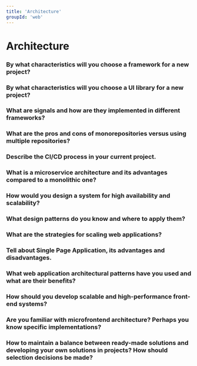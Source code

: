 ```yaml
---
title: 'Architecture'
groupId: 'web'
---
```


# Architecture

### By what characteristics will you choose a framework for a new project?
### By what characteristics will you choose a UI library for a new project?
### What are signals and how are they implemented in different frameworks?
### What are the pros and cons of monorepositories versus using multiple repositories?
### Describe the CI/CD process in your current project.
### What is a microservice architecture and its advantages compared to a monolithic one?
### How would you design a system for high availability and scalability?
### What design patterns do you know and where to apply them?
### What are the strategies for scaling web applications?
### Tell about Single Page Application, its advantages and disadvantages.
### What web application architectural patterns have you used and what are their benefits?
### How should you develop scalable and high-performance front-end systems?
### Are you familiar with microfrontend architecture? Perhaps you know specific implementations?
### How to maintain a balance between ready-made solutions and developing your own solutions in projects? How should selection decisions be made?
